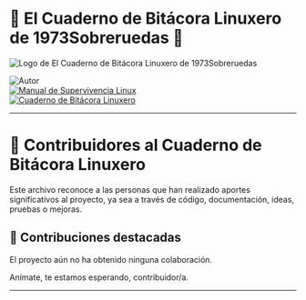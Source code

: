 # 🐧 El Cuaderno de Bitácora Linuxero de 1973Sobreruedas 🐧

![Logo de El Cuaderno de Bitácora Linuxero de 1973Sobreruedas](https://www.manualdesupervivencialinux.com/wp-content/uploads/2025/09/Logo2_CBL_x640.png)

![Autor](https://img.shields.io/badge/Autor-1973Sobreruedas-wheat?logo=Linux&logoColor=wheat)  
[![Manual de Supervivencia Linux](https://img.shields.io/badge/Proyecto-Manual_de_Supervivencia_Linux-wheat?logo=Wordpress&logoColor=wheat)](https://www.manualdesupervivencialinux.com)  
[![Cuaderno de Bitácora Linuxero](https://img.shields.io/badge/GitHub_--_Repositorio-Cuaderno_de_Bitácora_Linuxero-wheat?logo=github&logoColor=wheat)](https://github.com/1973Sobreruedas/Cuaderno-Bitacora-Linuxero-1973Sobreruedas)

---

# 🤝 Contribuidores al Cuaderno de Bitácora Linuxero

Este archivo reconoce a las personas que han realizado aportes significativos al proyecto, ya sea a través de código, documentación, ideas, pruebas o mejoras.

## 🧩 Contribuciones destacadas

El proyecto aún no ha obtenido ninguna colaboración.

Anímate, te estamos esperando, contribuidor/a.

---
